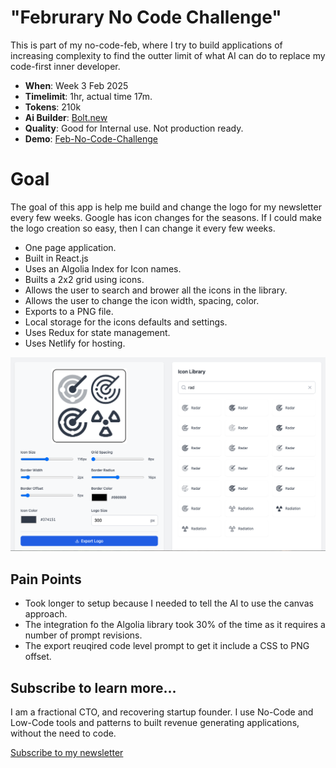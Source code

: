 # "Februrary No Code Challenge"
This is part of my no-code-feb, where I try to build applications
of increasing complexity to find the outter limit of what AI can do
to replace my code-first inner developer.

- __When__: Week 3 Feb 2025
- __Timelimit__: 1hr, actual time 17m.
- __Tokens__: 210k
- __Ai Builder__: [Bolt.new](https://bolt.new)
- __Quality__: Good for Internal use. Not production ready.
- __Demo__: [Feb-No-Code-Challenge](https://apps.logo.lowcodecto.com/)

# Goal
The goal of this app is help me build and change the logo for
my newsletter every few weeks. Google has icon changes for the
seasons. If I could make the logo creation so easy, then I can
change it every few weeks.

- One page application.
- Built in React.js
- Uses an Algolia Index for Icon names.
- Builts a 2x2 grid using icons.
- Allows the user to search and brower all the icons in the library.
- Allows the user to change the icon width, spacing, color.
- Exports to a PNG file.
- Local storage for the icons defaults and settings.
- Uses Redux for state management.
- Uses Netlify for hosting.

![V2 Builder](assets/v2-builder.png)

## Pain Points
- Took longer to setup because I needed to tell the AI to use the canvas approach.
- The integration fo the Algolia library took 30% of the time as it requires a number of prompt revisions.
- The export reuqired code level prompt to get it include a CSS to PNG offset.

## Subscribe to learn more...
I am a fractional CTO, and recovering startup founder. I use
No-Code and Low-Code tools and patterns to built revenue generating
applications, without the need to code.

[Subscribe to my newsletter](https://lowCodeCTO.com)

